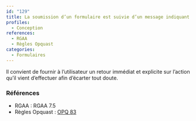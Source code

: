```yaml
---
id: "129"
title: La soumission d’un formulaire est suivie d’un message indiquant la réussite ou non de l’action souhaitée
profiles:
  - Conception
references:
  - RGAA
  - Règles Opquast
categories:
  - Formulaires
---
```


Il convient de fournir à l’utilisateur un retour immédiat et explicite sur l’action qu’il vient d’effectuer afin d’écarter tout doute.

### Références

* RGAA : RGAA 7.5
* Règles Opquast : [OPQ 83](https://checklists.opquast.com/fr/assurance-qualite-web/la-soumission-dun-formulaire-est-suivie-dun-message-indiquant-la-reussite-ou-non-de-laction-souhaitee)
